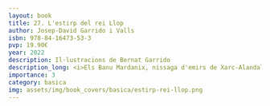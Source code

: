 ```yaml
---
layout: book
title: 27. L'estirp del rei Llop
author: Josep-David Garrido i Valls
isbn: 978-84-16473-53-3
pvp: 19.90€
year: 2022
description: Il·lustracions de Bernat Garrido
description_long: <i>Els Banu Mardanix, nissaga d'emirs de Xarc-Alandalús. És una aventura històrica, entre èpica i tràgica. Per què m'he interessat per tota la nissaga, si més no, dels membres que ens són conegurs a través dels historiadors àrabs medievals i de la documentació de l'època</i>. David Garrido, Abril, 2022
importance: 3
category: basica
img: assets/img/book_covers/basica/estirp-rei-llop.png
---
```

